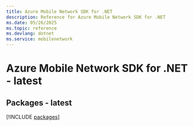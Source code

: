 ```yaml
---
title: Azure Mobile Network SDK for .NET
description: Reference for Azure Mobile Network SDK for .NET
ms.date: 05/26/2025
ms.topic: reference
ms.devlang: dotnet
ms.service: mobilenetwork
---
```

# Azure Mobile Network SDK for .NET - latest
## Packages - latest
[!INCLUDE [packages](mobile-network-index.md)]